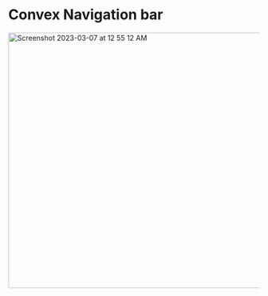 # Convex Navigation bar



<img width="511" alt="Screenshot 2023-03-07 at 12 55 12 AM" src="https://user-images.githubusercontent.com/119125942/223229055-643c2e07-0498-4c07-8412-c0337b5d3a4f.png">
